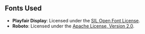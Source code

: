 ## Fonts Used

-   **Playfair Display**: Licensed under the [SIL Open Font License](https://scripts.sil.org/cms/scripts/page.php?site_id=nrsi&id=OFL_web).
-   **Roboto**: Licensed under the [Apache License, Version 2.0](http://www.apache.org/licenses/LICENSE-2.0).
